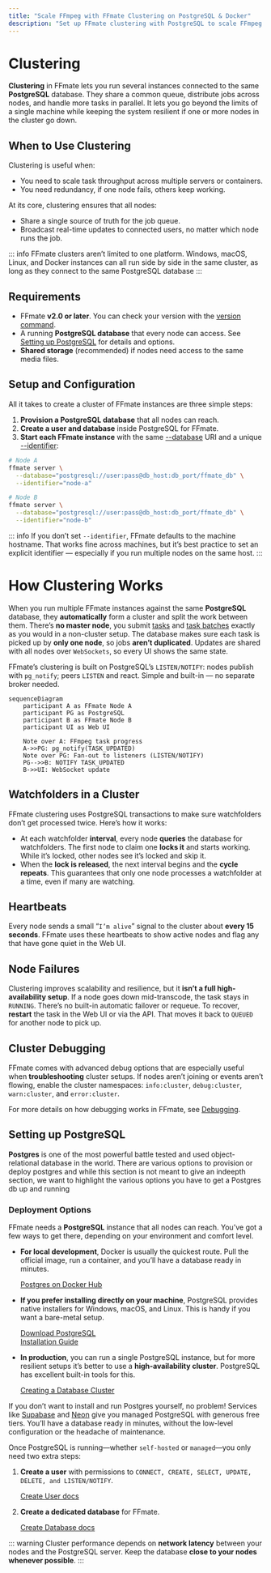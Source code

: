 ```yaml
---
title: "Scale FFmpeg with FFmate Clustering on PostgreSQL & Docker"
description: "Set up FFmate clustering with PostgreSQL to scale FFmpeg transcoding across servers. Distribute jobs, manage watchfolders, add redundancy, and boost throughput."
---
```


# Clustering  

**Clustering** in FFmate lets you run several instances connected to the same **PostgreSQL** database. They share a common queue, distribute jobs across nodes, and handle more tasks in parallel. It lets you go beyond the limits of a single machine while keeping the system resilient if one or more nodes in the cluster go down.

## When to Use Clustering  

Clustering is useful when:  

- You need to scale task throughput across multiple servers or containers.  
- You need redundancy, if one node fails, others keep working.  

At its core, clustering ensures that all nodes:  

- Share a single source of truth for the job queue.  
- Broadcast real-time updates to connected users, no matter which node runs the job.  


::: info
FFmate clusters aren’t limited to one platform. Windows, macOS, Linux, and Docker instances can all run side by side in the same cluster, as long as they connect to the same PostgreSQL database
:::

## Requirements  

- FFmate **v2.0 or later**. You can check your version with the [version command](/docs/flags.md#version-command).  
- A running **PostgreSQL database** that every node can access. See [Setting up PostgreSQL](#setting-up-postgresql) for details and options.  
- **Shared storage** (recommended) if nodes need access to the same media files.  

## Setup and Configuration  

All it takes to create a cluster of FFmate instances are three simple steps:

1. **Provision a PostgreSQL database** that all nodes can reach. 
2. **Create a user and database** inside PostgreSQL for FFmate.  
3. **Start each FFmate instance** with the same [--database](/docs/flags.md#server-command-flags) URI and a unique [--identifier](/docs/flags.md#server-command-flags):  

```bash
# Node A
ffmate server \
  --database="postgresql://user:pass@db_host:db_port/ffmate_db" \
  --identifier="node-a"
```

```bash
# Node B
ffmate server \
  --database="postgresql://user:pass@db_host:db_port/ffmate_db" \
  --identifier="node-b"
```

::: info
If you don’t set `--identifier`, FFmate defaults to the machine hostname. That works fine across machines, but it’s best practice to set an explicit identifier — especially if you run multiple nodes on the same host.
:::

# How Clustering Works  

When you run multiple FFmate instances against the same **PostgreSQL** database, they **automatically** form a cluster and split the work between them. There’s **no master node**, you submit [tasks](/docs/tasks.md#creating-a-task) and [task batches](/docs/tasks.md#submitting-multiple-tasks-as-a-batch) exactly as you would in a non-cluster setup. The database makes sure each task is picked up by **only one node**, so jobs **aren’t duplicated**. Updates are shared with all nodes over `WebSockets`, so every UI shows the same state.

FFmate’s clustering is built on PostgreSQL’s `LISTEN/NOTIFY`: nodes publish with `pg_notify`; peers `LISTEN` and react. Simple and built-in — no separate broker needed.

```mermaid
sequenceDiagram
    participant A as FFmate Node A
    participant PG as PostgreSQL
    participant B as FFmate Node B
    participant UI as Web UI

    Note over A: FFmpeg task progress
    A->>PG: pg_notify(TASK_UPDATED)
    Note over PG: Fan-out to listeners (LISTEN/NOTIFY)
    PG-->>B: NOTIFY TASK_UPDATED
    B->>UI: WebSocket update
```

## Watchfolders in a Cluster

FFmate clustering uses PostgreSQL transactions to make sure watchfolders don’t get processed twice. Here’s how it works:

- At each watchfolder **interval**, every node **queries** the database for watchfolders. The first node to claim one **locks it** and starts working. While it’s locked, other nodes see it’s locked and skip it. 
- When the **lock is released**, the next interval begins and the **cycle repeats**. This guarantees that only one node processes a watchfolder at a time, even if many are watching.

## Heartbeats

Every node sends a small “`I’m alive`” signal to the cluster about **every 15 seconds**. FFmate uses these heartbeats to show active nodes and flag any that have gone quiet in the Web UI.
 
## Node Failures

Clustering improves scalability and resilience, but it **isn’t a full high-availability setup**. If a node goes down mid-transcode, the task stays in `RUNNING`. There’s no built-in automatic failover or requeue. To recover, **restart** the task in the Web UI or via the API. That moves it back to `QUEUED` for another node to pick up.

## Cluster Debugging

FFmate comes with advanced debug options that are especially useful when **troubleshooting** cluster setups. If nodes aren’t joining or events aren’t flowing, enable the cluster namespaces: `info:cluster`, `debug:cluster`, `warn:cluster`, and `error:cluster`.

For more details on how debugging works in FFmate, see [Debugging](/docs/debugging.md).

## Setting up PostgreSQL

**Postgres** is one of the most powerful battle tested and used object-relational database in the world. There are various options to provision or deploy postgres and while this section is not meant to give an indeepth section, we want to highlight the various options you have to get a Postgres db up and running

### Deployment Options

FFmate needs a **PostgreSQL** instance that all nodes can reach. You’ve got a few ways to get there, depending on your environment and comfort level.

- **For local development**, Docker is usually the quickest route. Pull the official image, run a container, and you’ll have a database ready in minutes.  

    [Postgres on Docker Hub](https://hub.docker.com/_/postgres)

- **If you prefer installing directly on your machine**, PostgreSQL provides native installers for Windows, macOS, and Linux. This is handy if you want a bare-metal setup.  

    [Download PostgreSQL](https://www.postgresql.org/download/)  
    [Installation Guide](https://www.postgresql.org/docs/current/tutorial-install.html)

- **In production**, you can run a single PostgreSQL instance, but for more resilient setups it’s better to use a **high-availability cluster**. PostgreSQL has excellent built-in tools for this.  

    [Creating a Database Cluster](https://www.postgresql.org/docs/current/creating-cluster.html)

If you don’t want to install and run Postgres yourself, no problem! Services like [Supabase](https://supabase.com/database) and [Neon](https://neon.com) give you managed PostgreSQL with generous free tiers. You’ll have a database ready in minutes, without the low-level configuration or the headache of maintenance.

Once PostgreSQL is running—whether `self-hosted` or `managed`—you only need two extra steps:  

1. **Create a user** with permissions to `CONNECT, CREATE, SELECT, UPDATE, DELETE, and LISTEN/NOTIFY`.  

    [Create User docs](https://www.postgresql.org/docs/current/sql-createuser.html)  

2. **Create a dedicated database** for FFmate.  

    [Create Database docs](https://www.postgresql.org/docs/current/sql-createdatabase.html)

::: warning
Cluster performance depends on **network latency** between your nodes and the PostgreSQL server. Keep the database **close to your nodes whenever possible**.
:::
